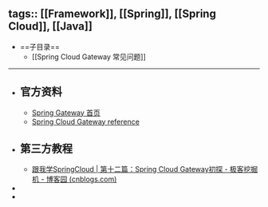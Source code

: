 tags:: [[Framework]], [[Spring]], [[Spring Cloud]], [[Java]]
---

- ==子目录==
	- [[Spring Cloud Gateway 常见问题]]
- ---
- ## 官方资料
	- [Spring Gateway 首页](https://spring.io/projects/spring-cloud-gateway)
	- [Spring Cloud Gateway reference](https://docs.spring.io/spring-cloud-gateway/docs/current/reference/html/)
- ## 第三方教程
	- [跟我学SpringCloud | 第十二篇：Spring Cloud Gateway初探 - 极客挖掘机 - 博客园 (cnblogs.com)](https://www.cnblogs.com/babycomeon/p/11161073.html)
-
-